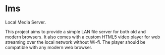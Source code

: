 # lms
Local Media Server.

This project aims to provide a simple LAN file server for both old and modern browsers.
It also comes with a custom HTML5 video player for web streaming over the local network without Wi-fi. The player should be compatible with any modern web browser.